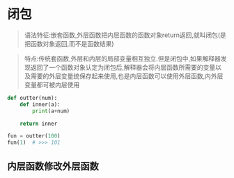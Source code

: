 # 闭包
> 语法特征:嵌套函数,外层函数把内层函数的函数对象return返回,就叫闭包(是把函数对象返回,而不是函数结果)

> 特点:传统套函数,外层和内层的局部变量相互独立.但是闭包中,如果解释器发现返回了一个函数对象认定为闭包后,解释器会将内层函数所需要的变量以及需要的外层变量统保存起来使用,也是内层函数可以使用外层函数,内外层变量都可被内层使用
```python
def outter(num):
    def inner(a):
        print(a+num)

    return inner

fun = outter(100)
fun(1)  # >>> 101
```
## 内层函数修改外层函数
